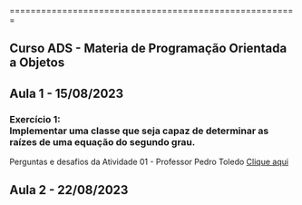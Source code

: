 =======================================================
## Curso ADS - Materia de Programação Orientada a Objetos <br>

## Aula 1 - 15/08/2023
<h3>Exercício 1: <br> Implementar uma classe que seja capaz de determinar as raízes de uma equação do segundo grau. </h3>
<p> Perguntas e desafios da Atividade 01 - Professor Pedro Toledo <a href="Atividades/Atividade - Aula 1/Java_Eq2Grau/readme.md"> Clique aqui </a></p>

## Aula 2 - 22/08/2023